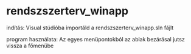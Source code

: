 # rendszszerterv_winapp

indítás:
Visual stúdióba importáld a rendszszerterv_winapp.sln fájlt

program használata:
Az egyes menüpontokból az ablak bezárásal jutsz vissza a főmenübe
